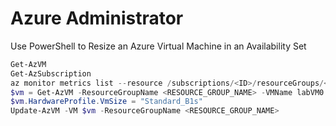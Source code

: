 # Azure Administrator 

Use PowerShell to Resize an Azure Virtual Machine in an Availability Set

```powershell
Get-AzVM
Get-AzSubscription
az monitor metrics list --resource /subscriptions/<ID>/resourceGroups/<RESOURCE_GROUP_NAME>/providers/Microsoft.Compute/virtualMachines/labVM0
$vm = Get-AzVM -ResourceGroupName <RESOURCE_GROUP_NAME> -VMName labVM0
$vm.HardwareProfile.VmSize = "Standard_B1s"
Update-AzVM -VM $vm -ResourceGroupName <RESOURCE_GROUP_NAME>
```
